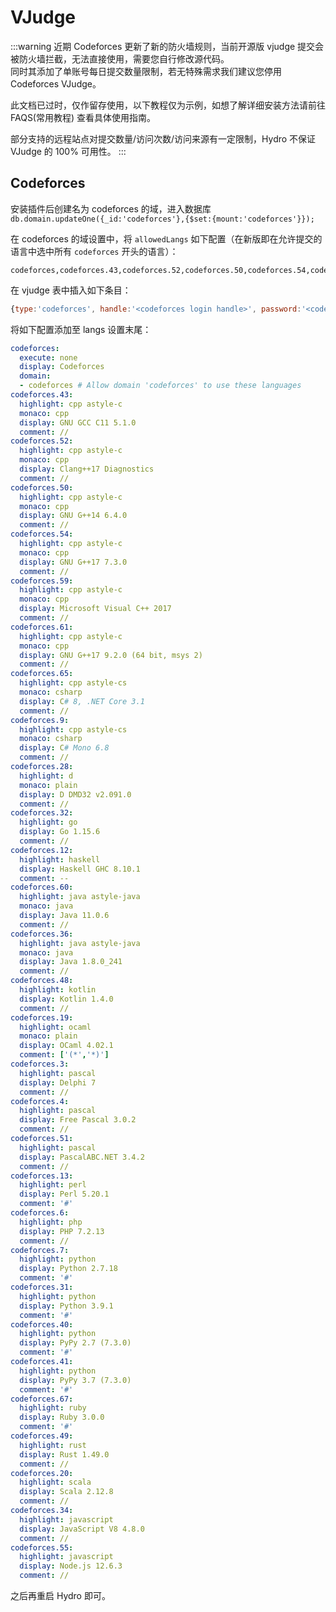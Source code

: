 # VJudge

:::warning
近期 Codeforces 更新了新的防火墙规则，当前开源版 vjudge 提交会被防火墙拦截，无法直接使用，需要您自行修改源代码。  
同时其添加了单账号每日提交数量限制，若无特殊需求我们建议您停用 Codeforces VJudge。

此文档已过时，仅作留存使用，以下教程仅为示例，如想了解详细安装方法请前往 FAQS(常用教程) 查看具体使用指南。

部分支持的远程站点对提交数量/访问次数/访问来源有一定限制，Hydro 不保证 VJudge 的 100% 可用性。
:::

## Codeforces

安装插件后创建名为 codeforces 的域，进入数据库 `db.domain.updateOne({_id:'codeforces'},{$set:{mount:'codeforces'}});`  

在 codeforces 的域设置中，将 `allowedLangs` 如下配置（在新版即在允许提交的语言中选中所有 `codeforces` 开头的语言）：

```
codeforces,codeforces.43,codeforces.52,codeforces.50,codeforces.54,codeforces.59,codeforces.61,codeforces.65,codeforces.9,codeforces.28,codeforces.32,codeforces.12,codeforces.60,codeforces.36,codeforces.48,codeforces.19,codeforces.3,codeforces.4,codeforces.51,codeforces.13,codeforces.6,codeforces.7,codeforces.31,codeforces.40,codeforces.41,codeforces.67,codeforces.49,codeforces.20,codeforces.34,codeforces.55
```

在 vjudge 表中插入如下条目：

```js
{type:'codeforces', handle:'<codeforces login handle>', password:'<codeforces login password>'}
```

将如下配置添加至 langs 设置末尾：

```yaml
codeforces:
  execute: none
  display: Codeforces
  domain:
  - codeforces # Allow domain 'codeforces' to use these languages
codeforces.43:
  highlight: cpp astyle-c
  monaco: cpp
  display: GNU GCC C11 5.1.0
  comment: //
codeforces.52:
  highlight: cpp astyle-c
  monaco: cpp
  display: Clang++17 Diagnostics
  comment: //
codeforces.50:
  highlight: cpp astyle-c
  monaco: cpp
  display: GNU G++14 6.4.0
  comment: //
codeforces.54:
  highlight: cpp astyle-c
  monaco: cpp
  display: GNU G++17 7.3.0
  comment: //
codeforces.59:
  highlight: cpp astyle-c
  monaco: cpp
  display: Microsoft Visual C++ 2017
  comment: //
codeforces.61:
  highlight: cpp astyle-c
  monaco: cpp
  display: GNU G++17 9.2.0 (64 bit, msys 2)
  comment: //
codeforces.65:
  highlight: cpp astyle-cs
  monaco: csharp
  display: C# 8, .NET Core 3.1
  comment: //
codeforces.9:
  highlight: cpp astyle-cs
  monaco: csharp
  display: C# Mono 6.8
  comment: //
codeforces.28:
  highlight: d
  monaco: plain
  display: D DMD32 v2.091.0
  comment: //
codeforces.32:
  highlight: go
  display: Go 1.15.6
  comment: //
codeforces.12:
  highlight: haskell
  display: Haskell GHC 8.10.1
  comment: --
codeforces.60:
  highlight: java astyle-java
  monaco: java
  display: Java 11.0.6
  comment: //
codeforces.36:
  highlight: java astyle-java
  monaco: java
  display: Java 1.8.0_241
  comment: //
codeforces.48:
  highlight: kotlin
  display: Kotlin 1.4.0
  comment: //
codeforces.19:
  highlight: ocaml
  monaco: plain
  display: OCaml 4.02.1
  comment: ['(*','*)']
codeforces.3:
  highlight: pascal
  display: Delphi 7
  comment: //
codeforces.4:
  highlight: pascal
  display: Free Pascal 3.0.2
  comment: //
codeforces.51:
  highlight: pascal
  display: PascalABC.NET 3.4.2
  comment: //
codeforces.13:
  highlight: perl
  display: Perl 5.20.1
  comment: '#'
codeforces.6:
  highlight: php
  display: PHP 7.2.13
  comment: //
codeforces.7:
  highlight: python
  display: Python 2.7.18
  comment: '#'
codeforces.31:
  highlight: python
  display: Python 3.9.1
  comment: '#'
codeforces.40:
  highlight: python
  display: PyPy 2.7 (7.3.0)
  comment: '#'
codeforces.41:
  highlight: python
  display: PyPy 3.7 (7.3.0)
  comment: '#'
codeforces.67:
  highlight: ruby
  display: Ruby 3.0.0
  comment: '#'
codeforces.49:
  highlight: rust
  display: Rust 1.49.0
  comment: //
codeforces.20:
  highlight: scala
  display: Scala 2.12.8
  comment: //
codeforces.34:
  highlight: javascript
  display: JavaScript V8 4.8.0
  comment: //
codeforces.55:
  highlight: javascript
  display: Node.js 12.6.3
  comment: //
```

之后再重启 Hydro 即可。

